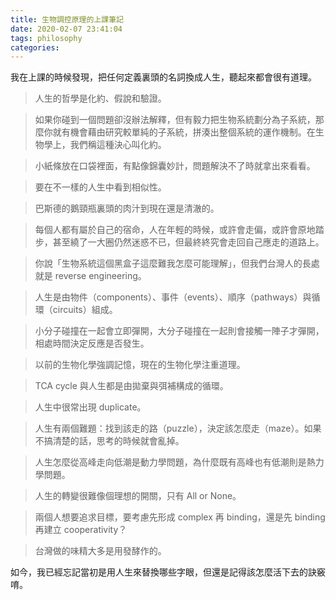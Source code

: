 ```yaml
---
title: 生物調控原理的上課筆記
date: 2020-02-07 23:41:04
tags: philosophy
categories:
---
```


我在上課的時候發現，把任何定義裏頭的名詞換成人生，聽起來都會很有道理。

<!--more-->

> 人生的哲學是化約、假說和驗證。

> 如果你碰到一個問題卻沒辦法解釋，但有毅力把生物系統劃分為子系統，那麼你就有機會藉由研究較單純的子系統，拼湊出整個系統的運作機制。在生物學上，我們稱這種決心叫化約。

> 小紙條放在口袋裡面，有點像錦囊妙計，問題解決不了時就拿出來看看。

> 要在不一樣的人生中看到相似性。

> 巴斯德的鵝頸瓶裏頭的肉汁到現在還是清澈的。

> 每個人都有屬於自己的宿命，人在年輕的時候，或許會走偏，或許會原地踏步，甚至繞了一大圈仍然迷惑不已，但最終終究會走回自己應走的道路上。

> 你說「生物系統這個黑盒子這麼難我怎麼可能理解」，但我們台灣人的長處就是 reverse engineering。

> 人生是由物件（components）、事件（events）、順序（pathways）與循環（circuits）組成。

> 小分子碰撞在一起會立即彈開，大分子碰撞在一起則會接觸一陣子才彈開，相處時間決定反應是否發生。

> 以前的生物化學強調記憶，現在的生物化學注重道理。

> TCA cycle 與人生都是由拋棄與弭補構成的循環。

> 人生中很常出現 duplicate。

> 人生有兩個難題：找到該走的路（puzzle），決定該怎麼走（maze）。如果不搞清楚的話，思考的時候就會亂掉。

> 人生怎麼從高峰走向低潮是動力學問題，為什麼既有高峰也有低潮則是熱力學問題。

> 人生的轉變很難像個理想的開關，只有 All or None。

> 兩個人想要追求目標，要考慮先形成 complex 再 binding，還是先 binding 再建立 cooperativity？

> 台灣做的味精大多是用發酵作的。

如今，我已經忘記當初是用人生來替換哪些字眼，但還是記得該怎麼活下去的訣竅唷。